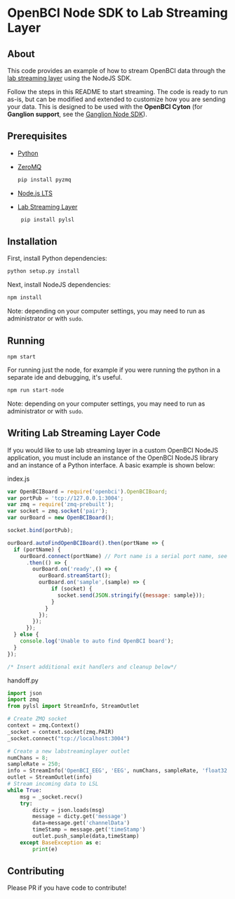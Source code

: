 # OpenBCI Node SDK to Lab Streaming Layer

## About

This code provides an example of how to stream OpenBCI data through the [lab streaming layer](https://github.com/sccn/labstreaminglayer) using the NodeJS SDK.

Follow the steps in this README to start streaming. The code is ready to run as-is, but can be modified and extended to customize how you are sending your data. This is designed to be used with the **OpenBCI Cyton** (for **Ganglion support**, see the [Ganglion Node SDK](https://github.com/OpenBCI/OpenBCI_NodeJS_Ganglion/tree/master/examples/labstreaminglayer)).

## Prerequisites

* [Python](https://www.python.org/downloads/)
* [ZeroMQ](http://zeromq.org/bindings:python)

  ```py
  pip install pyzmq
  ```
* [Node.js LTS](https://nodejs.org/en/)
* [Lab Streaming Layer](https://github.com/sccn/labstreaminglayer)

  ```py
   pip install pylsl
  ```


## Installation
First, install Python dependencies:
```bash
python setup.py install
```
Next, install NodeJS dependencies:
```bash
npm install
```
Note: depending on your computer settings, you may need to run as administrator or with `sudo`.

## Running
```
npm start
```
For running just the node, for example if you were running the python in a separate ide and debugging, it's useful.
```python
npm run start-node
```
Note: depending on your computer settings, you may need to run as administrator or with `sudo`.

## Writing Lab Streaming Layer Code
If you would like to use lab streaming layer in a custom OpenBCI NodeJS application, you must include an instance of the OpenBCI NodeJS library and an instance of a Python interface. A basic example is shown below:

index.js
```js
var OpenBCIBoard = require('openbci').OpenBCIBoard;
var portPub = 'tcp://127.0.0.1:3004';
var zmq = require('zmq-prebuilt');
var socket = zmq.socket('pair');
var ourBoard = new OpenBCIBoard();

socket.bind(portPub);

ourBoard.autoFindOpenBCIBoard().then(portName => {
  if (portName) {
    ourBoard.connect(portName) // Port name is a serial port name, see `.listPorts()`
      .then(() => {
        ourBoard.on('ready',() => {
          ourBoard.streamStart();
          ourBoard.on('sample',(sample) => {
              if (socket) {
                socket.send(JSON.stringify({message: sample}));
              }
            }
          });
        });
      });
  } else {
    console.log('Unable to auto find OpenBCI board');
  }
});

/* Insert additional exit handlers and cleanup below*/
```

handoff.py
```python
import json
import zmq
from pylsl import StreamInfo, StreamOutlet

# Create ZMQ socket
context = zmq.Context()
_socket = context.socket(zmq.PAIR)
_socket.connect("tcp://localhost:3004")

# Create a new labstreaminglayer outlet
numChans = 8;
sampleRate = 250;
info = StreamInfo('OpenBCI_EEG', 'EEG', numChans, sampleRate, 'float32', 'openbci_12345')
outlet = StreamOutlet(info)
# Stream incoming data to LSL
while True:
    msg = _socket.recv()
    try:
        dicty = json.loads(msg)
        message = dicty.get('message')
        data=message.get('channelData')
        timeStamp = message.get('timeStamp')
        outlet.push_sample(data,timeStamp)
    except BaseException as e:
        print(e)
```

## Contributing
Please PR if you have code to contribute!
